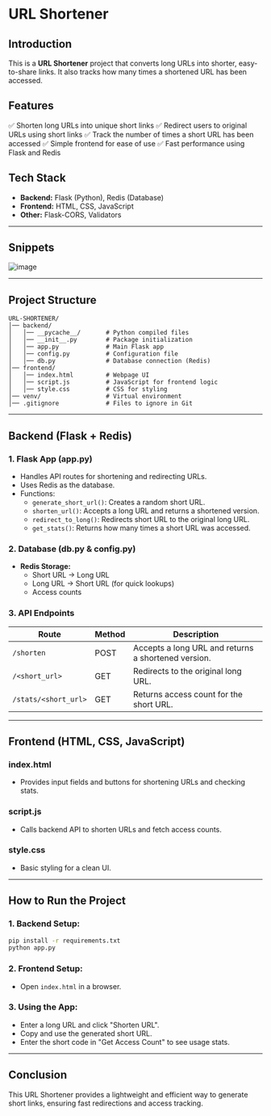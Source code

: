 # URL Shortener

## Introduction
This is a **URL Shortener** project that converts long URLs into shorter, easy-to-share links. It also tracks how many times a shortened URL has been accessed.

## Features
✅ Shorten long URLs into unique short links
✅ Redirect users to original URLs using short links
✅ Track the number of times a short URL has been accessed
✅ Simple frontend for ease of use
✅ Fast performance using Flask and Redis

## Tech Stack
- **Backend:** Flask (Python), Redis (Database)
- **Frontend:** HTML, CSS, JavaScript
- **Other:** Flask-CORS, Validators

---

## Snippets
![image](https://github.com/user-attachments/assets/277e5cae-bbd8-4691-9068-650355bc53a1)

---

## Project Structure
```
URL-SHORTENER/
│── backend/
│   │── __pycache__/       # Python compiled files
│   │── __init__.py        # Package initialization
│   │── app.py             # Main Flask app
│   │── config.py          # Configuration file
│   │── db.py              # Database connection (Redis)
│── frontend/
│   │── index.html         # Webpage UI
│   │── script.js          # JavaScript for frontend logic
│   │── style.css          # CSS for styling
│── venv/                  # Virtual environment
│── .gitignore             # Files to ignore in Git
```

---

## Backend (Flask + Redis)
### 1. **Flask App (app.py)**
- Handles API routes for shortening and redirecting URLs.
- Uses Redis as the database.
- Functions:
  - `generate_short_url()`: Creates a random short URL.
  - `shorten_url()`: Accepts a long URL and returns a shortened version.
  - `redirect_to_long()`: Redirects short URL to the original long URL.
  - `get_stats()`: Returns how many times a short URL was accessed.

### 2. **Database (db.py & config.py)**
- **Redis Storage:**
  - Short URL → Long URL
  - Long URL → Short URL (for quick lookups)
  - Access counts

### 3. **API Endpoints**
| Route | Method | Description |
|---|---|---|
| `/shorten` | POST | Accepts a long URL and returns a shortened version. |
| `/<short_url>` | GET | Redirects to the original long URL. |
| `/stats/<short_url>` | GET | Returns access count for the short URL. |

---

## Frontend (HTML, CSS, JavaScript)
### **index.html**
- Provides input fields and buttons for shortening URLs and checking stats.

### **script.js**
- Calls backend API to shorten URLs and fetch access counts.

### **style.css**
- Basic styling for a clean UI.

---

## How to Run the Project
### **1. Backend Setup:**
```bash
pip install -r requirements.txt
python app.py
```

### **2. Frontend Setup:**
- Open `index.html` in a browser.

### **3. Using the App:**
- Enter a long URL and click "Shorten URL".
- Copy and use the generated short URL.
- Enter the short code in "Get Access Count" to see usage stats.

---

## Conclusion
This URL Shortener provides a lightweight and efficient way to generate short links, ensuring fast redirections and access tracking. 
